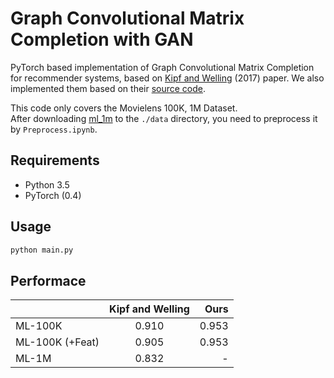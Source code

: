 # Graph Convolutional Matrix Completion with GAN

PyTorch based implementation of Graph Convolutional Matrix Completion for recommender systems, based on [Kipf and Welling](https://arxiv.org/abs/1706.02263) (2017) paper. We also implemented them based on their [source code](https://github.com/riannevdberg/gc-mc).

This code only covers the Movielens 100K, 1M Dataset.  
After downloading [ml_1m](https://grouplens.org/datasets/movielens/) to the ```./data``` directory, you need to preprocess it by ```Preprocess.ipynb```.

## Requirements


  * Python 3.5
  * PyTorch (0.4)

## Usage


```bash
python main.py
```
## Performace


|               | Kipf and Welling  | Ours  |
| ------------- |:-------------:| -----:|
| ML-100K       | 0.910         | 0.953 |
| ML-100K (+Feat)| 0.905        | 0.953 |
| ML-1M         | 0.832         |    -  |
